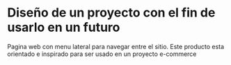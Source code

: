 # Diseño de un proyecto con el fin de usarlo en un futuro

Pagina web con menu lateral para navegar entre el sitio. Este producto esta orientado e inspirado para ser usado en un proyecto e-commerce


